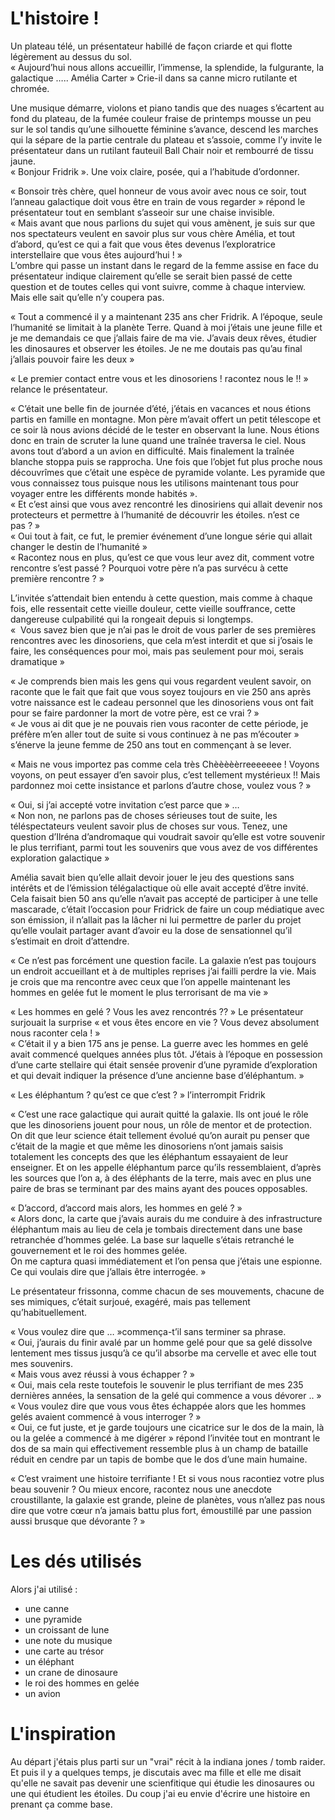 # L'histoire !

Un plateau télé, un présentateur habillé de façon criarde et qui flotte légèrement au dessus du sol.  
« Aujourd’hui nous allons accueillir, l’immense, la splendide, la fulgurante, la galactique ….. Amélia Carter » Crie-il dans sa canne micro rutilante et chromée.

Une musique démarre, violons et piano tandis que des nuages s’écartent au fond du plateau, de la fumée couleur fraise de printemps mousse un peu sur le sol tandis qu’une silhouette féminine s’avance, descend les marches qui la sépare de la partie centrale du plateau et s’assoie, comme l’y invite le présentateur dans un rutilant fauteuil Ball Chair noir et rembourré de tissu jaune.  
« Bonjour Fridrik ». Une voix claire, posée, qui a l’habitude d’ordonner.

« Bonsoir très chère, quel honneur de vous avoir avec nous ce soir, tout l’anneau galactique doit vous être en train de vous regarder » répond le présentateur tout en semblant s’asseoir sur une chaise invisible.  
« Mais avant que nous parlions du sujet qui vous amènent,  je suis sur que nos spectateurs veulent en savoir plus sur vous chère Amélia, et tout d’abord, qu’est ce qui a fait que vous êtes devenus l’exploratrice interstellaire que vous êtes aujourd’hui ! »  
L’ombre qui passe un instant dans le regard de la femme assise en face du présentateur indique clairement qu’elle se serait bien passé de cette question et de toutes celles qui vont suivre, comme à chaque interview. Mais elle sait qu’elle n’y coupera pas.  

« Tout a commencé il y a maintenant 235 ans cher Fridrik. A l’époque, seule l’humanité se limitait à la planète Terre. Quand à moi j’étais une jeune fille et je me demandais ce que j’allais faire de ma vie. J’avais deux rêves, étudier les dinosaures et observer les étoiles. Je ne me doutais pas qu’au final j’allais pouvoir faire les deux »

« Le premier contact entre vous et les dinosoriens ! racontez nous le !! » relance le présentateur.

« C’était une belle fin de journée d’été, j’étais en vacances et nous étions partis en famille en montagne. Mon père m’avait offert un petit télescope et ce soir là nous avions décidé de le tester en observant la lune. Nous étions donc en train de scruter la lune quand une traînée traversa le ciel. Nous avons tout d’abord a un avion en difficulté. Mais finalement la traînée blanche stoppa puis se rapprocha. Une fois que l’objet fut plus proche nous découvrîmes que c’était une espèce de pyramide volante. Les pyramide que vous connaissez tous puisque nous les utilisons maintenant tous pour voyager entre les différents monde habités ».  
« Et c’est ainsi que vous avez rencontré les dinosiriens qui allait devenir nos protecteurs et permettre à l’humanité de découvrir les étoiles. n’est ce pas ? »  
« Oui tout à fait, ce fut, le premier événement d’une longue série qui allait changer le destin de l’humanité »  
« Racontez nous en plus, qu’est ce que vous leur avez dit, comment votre rencontre s’est passé ? Pourquoi votre père n’a pas survécu à cette première rencontre ? »

L’invitée s’attendait bien entendu à cette question, mais comme à chaque fois, elle ressentait cette vieille douleur, cette vieille souffrance, cette dangereuse culpabilité qui la rongeait depuis si longtemps.  
«  Vous savez bien que je n’ai pas le droit de vous parler de ses premières rencontres avec les dinosoriens, que cela m’est interdit et que si j’osais le faire, les conséquences pour moi, mais pas seulement pour moi, serais dramatique »

« Je comprends bien mais les gens qui vous regardent veulent savoir, on raconte que le fait que fait que vous soyez toujours en vie 250 ans après votre naissance est le cadeau personnel que les dinosoriens vous ont fait pour se faire pardonner la mort de votre père, est ce vrai ? »  
« Je vous ai dit que je ne pouvais rien vous raconter de cette période, je préfère m’en aller tout de suite si vous continuez à ne pas m’écouter » s’énerve la jeune femme de 250 ans tout en commençant à se lever.

« Mais ne vous importez pas comme cela très Chèèèèèrreeeeeee ! Voyons voyons, on peut essayer d’en savoir plus, c’est tellement mystérieux !! Mais pardonnez moi cette insistance et parlons d’autre chose, voulez vous ? »

« Oui, si j’ai accepté votre invitation c’est parce que » …  
« Non non, ne parlons pas de choses sérieuses tout de suite, les téléspectateurs veulent savoir plus de choses sur vous. Tenez, une question d’Ilréna d’andromaque qui voudrait savoir qu’elle est votre souvenir le plus terrifiant, parmi tout les souvenirs que vous avez de vos différentes exploration galactique »

Amélia savait bien qu’elle allait devoir jouer le jeu des questions sans intérêts et de l’émission télégalactique où elle avait accepté d’être invité. Cela faisait bien 50 ans qu’elle n’avait pas accepté de participer à une telle mascarade, c’était l’occasion pour Fridrick de faire un coup médiatique avec son émission, il n’allait pas la lâcher ni lui permettre de parler du projet qu’elle voulait partager avant d’avoir eu la dose de sensationnel qu’il s’estimait en droit d’attendre.

« Ce n’est pas forcément une question facile. La galaxie n’est pas toujours un endroit accueillant et à de multiples reprises j’ai failli perdre la vie. Mais je crois que ma rencontre avec ceux que l’on appelle maintenant les hommes en gelée fut le moment le plus terrorisant de ma vie »

« Les hommes en gelé ? Vous les avez rencontrés ?? » Le présentateur surjouait la surprise « et vous êtes encore en vie ? Vous devez absolument nous raconter cela ! »  
« C’était il y a bien 175 ans je pense. La guerre avec les hommes en gelé  avait commencé quelques années plus tôt. J’étais à l’époque en possession d’une carte stellaire qui était sensée provenir d’une pyramide d’exploration et qui devait indiquer la présence d’une ancienne base d’éléphantum. »

« Les éléphantum ? qu’est ce que c’est ? » l’interrompit Fridrik

« C’est une race galactique qui aurait quitté la galaxie. Ils ont joué le rôle que les dinosoriens jouent pour nous, un rôle de mentor et de protection. On dit que leur science était tellement évolué qu’on aurait pu penser que c’était de la magie et que même les dinosoriens n’ont jamais saisis totalement les concepts des que les éléphantum essayaient de leur enseigner. Et on les appelle éléphantum parce qu’ils ressemblaient, d’après les sources que l’on a, à des éléphants de la terre, mais avec en plus une paire de bras se terminant par des mains ayant des pouces opposables.

« D’accord, d’accord mais alors, les hommes en gelé ? »  
« Alors donc, la carte que j’avais aurais du me conduire à des infrastructure éléphantum mais au lieu de cela je tombais directement dans une base retranchée d’hommes gelée. La base sur laquelle s’étais retranché le gouvernement et le roi des hommes gelée.  
On me captura quasi immédiatement et l’on pensa que j’étais une espionne. Ce qui voulais dire que j’allais être interrogée. »

Le présentateur frissonna, comme chacun de ses mouvements, chacune de ses mimiques, c’était surjoué, exagéré, mais pas tellement qu’habituellement.

« Vous voulez dire que … »commença-t’il sans terminer sa phrase.  
« Oui, j’aurais du finir avalé par un homme gelé pour que sa gelé dissolve lentement mes tissus jusqu’à ce qu’il absorbe ma cervelle et avec elle tout mes souvenirs.   
« Mais vous avez réussi à vous échapper ? »  
« Oui, mais cela reste toutefois le souvenir le plus terrifiant de mes 235 dernières années, la sensation de la gelé qui commence a vous dévorer .. »  
« Vous voulez dire que vous vous êtes échappée alors que les hommes gelés avaient commencé à vous interroger ? »  
« Oui, ce fut juste, et je garde toujours une cicatrice sur le dos de la main, là ou la gelée a commencé à me digérer » répond l’invitée tout en montrant le dos de sa main qui effectivement ressemble plus à un champ de bataille réduit en cendre par un tapis de bombe que le dos d’une main humaine.

« C’est vraiment une histoire terrifiante ! Et si vous nous racontiez votre plus beau souvenir ? Ou mieux encore, racontez nous une anecdote croustillante, la galaxie est grande, pleine de planètes, vous n’allez pas nous dire que votre cœur n’a jamais battu plus fort, émoustillé par une passion aussi brusque que dévorante ? »  

# Les dés utilisés

Alors j'ai utilisé :

* une canne
* une pyramide
* un croissant de lune
* une note du musique
* une carte au trésor
* un éléphant
* un crane de dinosaure
* le roi des hommes en gelée
* un avion

# L'inspiration

Au départ j'étais plus parti sur un "vrai" récit à la indiana jones / tomb raider. Et puis il y a quelques temps, je
discutais avec ma fille et elle me disait qu'elle ne savait pas devenir une scienfitique qui étudie les dinosaures
ou une qui étudient les étoiles. Du coup j'ai eu envie d'écrire une histoire en prenant ça comme base.
